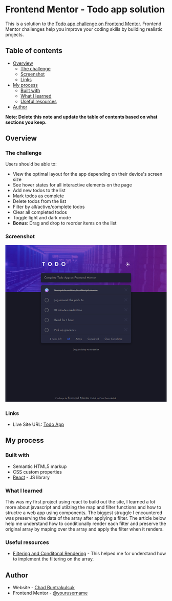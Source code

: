 # Frontend Mentor - Todo app solution

This is a solution to the [Todo app challenge on Frontend Mentor](https://www.frontendmentor.io/challenges/todo-app-Su1_KokOW). Frontend Mentor challenges help you improve your coding skills by building realistic projects.

## Table of contents

- [Overview](#overview)
  - [The challenge](#the-challenge)
  - [Screenshot](#screenshot)
  - [Links](#links)
- [My process](#my-process)
  - [Built with](#built-with)
  - [What I learned](#what-i-learned)
  - [Useful resources](#useful-resources)
- [Author](#author)

**Note: Delete this note and update the table of contents based on what sections you keep.**

## Overview

### The challenge

Users should be able to:

- View the optimal layout for the app depending on their device's screen size
- See hover states for all interactive elements on the page
- Add new todos to the list
- Mark todos as complete
- Delete todos from the list
- Filter by all/active/complete todos
- Clear all completed todos
- Toggle light and dark mode
- **Bonus**: Drag and drop to reorder items on the list

### Screenshot

![](./src/images/design/Todo-app.png)

### Links

- Live Site URL: [Todo App](https://cbuntrakulsuk.github.io/Todo-app/)

## My process

### Built with

- Semantic HTML5 markup
- CSS custom properties
- [React](https://reactjs.org/) - JS library

### What I learned

This was my first project using react to build out the site, I learned a lot more about javascript and utilzing the map and filter functions and how to structre a web app using components. The biggest struggle I encountered was preserving the data of the array after applying a filter. The article below help me understand how to conditionally render each filter and preserve the original array by maping over the array and apply the filter when it renders.

### Useful resources

- [Filtering and Conditonal Rendering](https://developer.mozilla.org/en-US/docs/Learn/Tools_and_testing/Client-side_JavaScript_frameworks/React_interactivity_filtering_conditional_rendering) - This helped me for understand how to implement the filtering on the array.

## Author

- Website - [Chad Buntrakulsuk](https://github.com/cbuntrakulsuk)
- Frontend Mentor - [@yourusername](https://www.frontendmentor.io/profile/yourusername)
